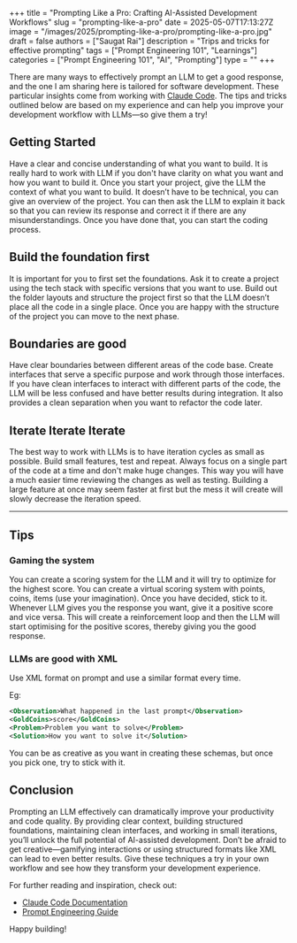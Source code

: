 +++
title = "Prompting Like a Pro: Crafting AI-Assisted Development Workflows"
slug = "prompting-like-a-pro"
date = 2025-05-07T17:13:27Z
image = "/images/2025/prompting-like-a-pro/prompting-like-a-pro.jpg"
draft = false
authors = ["Saugat Rai"]
description = "Trips and tricks for effective prompting"
tags = ["Prompt Engineering 101", "Learnings"]
categories = ["Prompt Engineering 101", "AI", "Prompting"]
type = ""
+++

There are many ways to effectively prompt an LLM to get a good response, and the one I am sharing here is tailored for software development. These particular insights come from working with [Claude Code](https://docs.anthropic.com/en/docs/claude-code/overview). The tips and tricks outlined below are based on my experience and can help you improve your development workflow with LLMs—so give them a try!

## Getting Started

Have a clear and concise understanding of what you want to build. It is really hard to work with LLM if you don't have clarity on what you want and how you want to build it. Once you start your project, give the LLM the context of what you want to build. It doesn’t have to be technical, you can give an overview of the project. You can then ask the LLM to explain it back so that you can review its response and correct it if there are any misunderstandings. Once you have done that, you can start the coding process.

## Build the foundation first

It is important for you to first set the foundations. Ask it to create a project using the tech stack with specific versions that you want to use. Build out the folder layouts and structure the project first so that the LLM doesn’t place all the code in a single place. Once you are happy with the structure of the project you can move to the next phase.

## Boundaries are good

Have clear boundaries between different areas of the code base. Create interfaces that serve a specific purpose and work through those interfaces. If you have clean interfaces to interact with different parts of the code, the LLM will be less confused and have better results during integration. It also provides a clean separation when you want to refactor the code later.

## Iterate Iterate Iterate

The best way to work with LLMs is to have iteration cycles as small as possible. Build small features, test and repeat. Always focus on a single part of the code at a time and don't make huge changes. This way you will have a much easier time reviewing the changes as well as testing. Building a large feature at once may seem faster at first but the mess it will create will slowly decrease the iteration speed.

---

## Tips

### Gaming the system

You can create a scoring system for the LLM and it will try to optimize for the highest score. You can create a virtual scoring system with points, coins, items (use your imagination). Once you have decided, stick to it. Whenever LLM gives you the response you want, give it a positive score and vice versa. This will create a reinforcement loop and then the LLM will start optimising for the positive scores, thereby giving you the good response.

### LLMs are good with XML

Use XML format on prompt and use a similar format every time.

Eg:

```xml
<Observation>What happened in the last prompt</Observation>
<GoldCoins>score</GoldCoins>
<Problem>Problem you want to solve</Problem>
<Solution>How you want to solve it</Solution>
```

You can be as creative as you want in creating these schemas, but once you pick one, try to stick with it.

## Conclusion

Prompting an LLM effectively can dramatically improve your productivity and code quality. By providing clear context, building structured foundations, maintaining clean interfaces, and working in small iterations, you’ll unlock the full potential of AI-assisted development. Don’t be afraid to get creative—gamifying interactions or using structured formats like XML can lead to even better results. Give these techniques a try in your own workflow and see how they transform your development experience.

For further reading and inspiration, check out:

- [Claude Code Documentation](https://docs.anthropic.com/en/docs/claude-code/overview)
- [Prompt Engineering Guide](https://www.promptingguide.ai)

Happy building!
